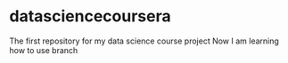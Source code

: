 # datasciencecoursera
The first repository for my data science course project
Now I am learning how to use branch
